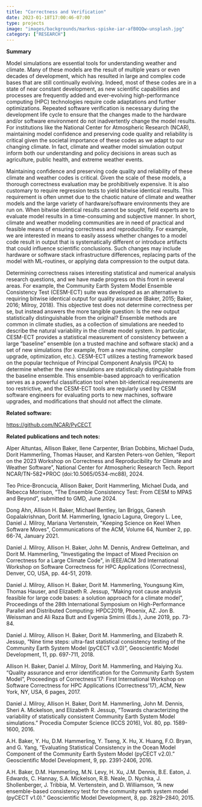 ```yaml
---
title: "Correctness and Verification"
date: 2023-01-18T17:00:46-07:00
type: projects
image: "images/backgrounds/markus-spiske-iar-afB0QQw-unsplash.jpg"
category: ["RESEARCH"]
---
```


**Summary**

Model simulations are essential tools for understanding weather and climate. Many of these models are
the result of multiple years or even decades of development, which has resulted in large and complex
code bases that are still continually evolving. Indeed, most of these codes are in a state of near constant
development, as new scientific capabilities and processes are frequently added and ever-evolving
high-performance computing (HPC) technologies require code adaptations and further optimizations.
Repeated software verification is necessary during the development life cycle to ensure that the changes
made to the hardware and/or software environment do not inadvertently change the model results. For
institutions like the National Center for Atmospheric Research (NCAR), maintaining model confidence
and preserving code quality and reliability is critical given the societal importance of these codes as
we adapt to our changing climate. In fact, climate and weather model simulation output inform both our
understanding and policy decisions in areas such as agriculture, public health, and extreme weather
events.

Maintaining confidence and preserving code quality and reliability of
these climate and weather codes is critical. Given the scale of these models, a thorough correctness evaluation may be prohibitively expensive. It is also customary to require regression tests to yield bitwise identical results. This requirement is often unmet due to the chaotic nature of climate and weather models and the large variety of hardware/software environments they are run on. When bitwise identical results cannot be sought, field experts are to evaluate model results in a time-consuming and subjective manner.
In short, climate and weather modeling communities are in need of
practical and feasible means of ensuring correctness and
reproducibility. For example, we are interested in means to easily assess whether
changes to a model code result in output that is systematically
different or introduce artifacts that could influence scientific
conclusions. Such changes may include hardware or software stack
infrastructure differences, replacing parts of the model with
ML-routines, or applying data compression to the output data.

Determining correctness raises interesting statistical and numerical analysis research questions, and we
have made progress on this front in several areas. For example, the Community Earth System Model
Ensemble Consistency Test (CESM-ECT) suite was developed as an alternative to requiring bitwise
identical output for quality assurance (Baker, 2015; Baker, 2016; Milroy, 2018). This objective test does
not determine correctness per se, but instead answers the more tangible question: Is the new output
statistically distinguishable from the original? Ensemble methods are common in climate studies, as a
collection of simulations are needed to describe the natural variability in the climate model system. In
particular, CESM-ECT provides a statistical measurement of consistency between a large “baseline”
ensemble (on a trusted machine and software stack) and a set of new simulations (for example, from a
new machine, compiler upgrade, optimization, etc.). CESM-ECT utilizes a testing framework based on the
popular technique of Principal Component Analysis (PCA) to determine whether the new simulations are
statistically distinguishable from the baseline ensemble. This ensemble-based approach to verification
serves as a powerful classification tool when bit-identical requirements are too restrictive, and the
CESM-ECT tools are regularly used by CESM software engineers for evaluating ports to new machines,
software upgrades, and modifications that should not affect the climate.

**Related software:**

https://github.com/NCAR/PyCECT

**Related publications and tech notes:**

Alper Altuntas, Allison Baker, Ilene Carpenter, Brian Dobbins, Michael Duda, Dorit Hammerling, Thomas Hauser, and Karsten Peters-von Gehlen, “Report on the 2023 Workshop on Correctness and Reproducibility for Climate and Weather Software”, National Center for Atmospheric Research Tech. Report NCAR/TN-582+PROC (doi:10.5065/0534-mc88), 2024.

Teo Price-Broncucia, Allison Baker, Dorit Hammerling, Michael Duda, and Rebecca Morrison, “The Ensemble Consistency Test: From CESM to MPAS and Beyond”, submitted to GMD, June 2024.

Dong Ahn, Allison H. Baker, Michael Bentley, Ian Briggs, Ganesh
 Gopalakrishnan, Dorit M. Hammerling, Ignacio Laguna, Gregory L. Lee,
 Daniel J. Milroy, Mariana Vertenstein, "Keeping Science on Keel When
 Software Moves", Communications of the ACM, Volume 64, Number 2,
 pp. 66-74, January 2021.
 

Daniel J. Milroy, Allison H. Baker, John M. Dennis, Andrew Gettelman, and Dorit M. Hammerling, "Investigating the Impact of Mixed Precision on Correctness for a Large Climate Code", in IEEE/ACM 3rd International Workshop on Software Correctness for HPC Applications (Correctness), Denver, CO, USA, pp. 44-51, 2019. 

Daniel J. Milroy, Allison H. Baker, Dorit M. Hammerling, Youngsung
Kim, Thomas Hauser, and Elizabeth R. Jessup, “Making root cause
analysis feasible for large code bases: a solution approach for a
climate model”, Proceedings of the 28th International Symposium on
High-Performance Parallel and Distributed Computing:  HPDC2019,
Phoenix, AZ.  Jon B. Weissman and Ali Raza Butt and Evgenia Smirni
(Eds.), June 2019, pp. 73-84.


Daniel J. Milroy, Allison H. Baker, Dorit M. Hammerling, and Elizabeth R. Jessup, “Nine time steps: ultra-fast statistical consistency testing of the Community Earth System Model (pyCECT v3.0)”, Geoscientific Model Development, 11, pp. 697-711, 2018.

Allison H. Baker, Daniel J. Milroy, Dorit M. Hammerling, and Haiying
Xu. “Quality assurance and error identification for the Community
Earth System Model”, Proceedings of Correctness’17: First
International Workshop on Software Correctness for HPC Applications
(Correctness’17),.ACM, New York, NY, USA, 6 pages, 2017.

Daniel J. Milroy, Allison H. Baker, Dorit M. Hammerling, John M. Dennis, Sheri A. Mickelson, and Elizabeth R. Jessup, “Towards characterizing the variability of statistically consistent Community Earth System Model simulations.”  Procedia Computer Science (ICCS 2016), Vol. 80, pp. 1589-1600, 2016.

A.H. Baker, Y. Hu, D.M. Hammerling, Y. Tseng, X. Hu, X. Huang, F.O. Bryan, and G. Yang, “Evaluating Statistical Consistency in the Ocean Model Component of the Community Earth System Model (pyCECT v2.0).” Geoscientific Model Development, 9, pp. 2391-2406, 2016.

A.H. Baker, D.M. Hammerling, M.N. Levy, H. Xu, J.M. Dennis, B.E. Eaton, J. Edwards, C. Hannay, S.A. Mickelson, R.B. Neale, D. Nychka, J. Shollenberger, J. Tribbia, M. Vertenstein, and D. Williamson, “A new ensemble-based consistency test for the community earth system model (pyCECT v1.0).” Geoscientific Model Development, 8, pp. 2829–2840, 2015.
